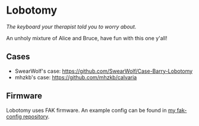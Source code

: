 # Lobotomy
*The keyboard your therapist told you to worry about.*

An unholy mixture of Alice and Bruce, have fun with this one y'all!

## Cases
- SwearWolf's case: https://github.com/SwearWolf/Case-Barry-Lobotomy
- mhzkb's case: https://github.com/mhzkb/calvaria

## Firmware
Lobotomy uses FAK firmware. An example config can be found in [my fak-config repository](https://github.com/kilipan/fak-config).
